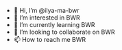 - 👋 Hi, I’m @ilya-ma-bwr
- 👀 I’m interested in BWR
- 🌱 I’m currently learning BWR
- 💞️ I’m looking to collaborate on BWR
- 📫 How to reach me BWR

<!---
ilya-ma-bwr/ilya-ma-bwr is a ✨ special ✨ repository because its `README.md` (this file) appears on your GitHub profile.
You can click the Preview link to take a look at your changes.
--->
